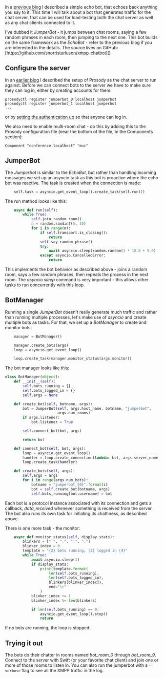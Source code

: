 In a [previous blog](https://ccpsnorlax.blogspot.is/2017/10/echobot.html)
I described a simple echo bot, that echoes back anything you say to it. This time
I will talk about a bot that generates traffic for the chat server, that can
be used for load-testing both the chat server as well as any chat clients
connected to it.

I've dubbed it *JumperBot* - it jumps between chat rooms, saying a few random
phrases in each room, then jumping to the next one. This bot builds on the
same framework as the *EchoBot* - refer to the previous blog if you are interested
in the details. The source lives on GitHub: [https://github.com/snorristurluson/xmpp-chatbot]()

## Configure the server
In an [earlier blog](https://ccpsnorlax.blogspot.is/2017/09/working-with-xmpp-in-python.html) 
I described the setup of Prosody as the chat server to run against. Before we can connect bots 
to the server we have to make sure they can log in, either by creating accounts for them:

```
prosodyctl register jumperbot_0 localhost jumperbot
prosodyctl register jumperbot_1 localhost jumperbot
...
```

or by [setting the authentication up](http://modules.prosody.im/mod_auth_any.html) 
so that anyone can log in.

We also need to enable multi-room chat - do this by adding this to the Prosody
configuration file (near the bottom of the file, in the Components section):
```
Component "conference.localhost" "muc"
```

## JumperBot
The *Jumperbot* is similar to the *EchoBot*, but rather than handling
incoming messages we set up an asyncio task as this bot is proactive
where the echo bot was reactive. The task is created when the connection
is made:
```python
    self.task = asyncio.get_event_loop().create_task(self.run())
```

The run method looks like this:
```python
    async def run(self):
        while True:
            self.join_random_room()
            n = random.randint(5, 10)
            for i in range(n):
                if self.transport.is_closing():
                    return
                self.say_random_phrase()
                try:
                    await asyncio.sleep(random.random() * 10.0 + 5.0)
                except asyncio.CancelledError:
                    return

```
This implements the bot behavior as described above - joins a random room,
says a few random phrases, then repeats the process in the next room. The
*asyncio.sleep* command is very important - this allows other tasks to
run concurrently with this loop.

## BotManager
Running a single *JumperBot* doesn't really generate much traffic and rather
than running multiple processes, let's make use of *asyncio* and create
multiple bots as tasks. For that, we set up a *BotManager* to create and
monitor bots:

```python
    manager = BotManager()

    manager.create_bots(args)
    loop = asyncio.get_event_loop()

    loop.create_task(manager.monitor_status(args.monitor))
```

The bot manager looks like this:
```python
class BotManager(object):
    def __init__(self):
        self.bots_running = {}
        self.bots_logged_in = {}
        self.args = None

    def create_bot(self, botname, args):
        bot = JumperBot(self, args.host_name, botname, "jumperbot",
                        args.num_rooms)
        if args.listener:
            bot.listener = True

        self.connect_bot(bot, args)

        return bot

    def connect_bot(self, bot, args):
        loop = asyncio.get_event_loop()
        handler = loop.create_connection(lambda: bot, args.server_name, 5222)
        loop.create_task(handler)

    def create_bots(self, args):
        self.args = args
        for i in range(args.num_bots):
            botname = "jumperbot_{0}".format(i)
            bot = self.create_bot(botname, args)
            self.bots_running[bot.username] = bot
```
Each bot is a protocol instance associated with its connection and
gets a callback, *data_received* whenever something is received from
the server. The bot also runs its own task for initiating its
chattiness, as described above.

There is one more task - the monitor:
```python
    async def monitor_status(self, display_stats):
        blinkers = [" ", ".", ":", "."]
        blinker_index = 0
        template = "{2} bots running, {3} logged in {4}"
        while True:
            await asyncio.sleep(1)
            if display_stats:
                print(template.format(
                    len(self.bots_running),
                    len(self.bots_logged_in),
                    blinkers[blinker_index]),
                    end="\r"
                )
            blinker_index += 1
            blinker_index %= len(blinkers)

            if len(self.bots_running) == 0:
                asyncio.get_event_loop().stop()
                return
```
If no bots are running, the loop is stopped.

## Trying it out
The bots do their chatter in rooms named *bot_room_0* through *bot_room_9*.
Connect to the server with Swift (or your favorite chat client) and join
one or more of those rooms to listen in. You can also run the jumperbot
with a ```--verbose``` flag to see all the XMPP traffic in the log.